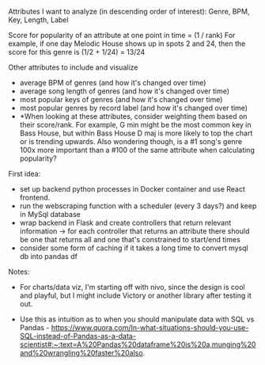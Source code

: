 Attributes I want to analyze (in descending order of interest): Genre, BPM, Key, Length, Label

Score for popularity of an attribute at one point in time = (1 / rank)
For example, if one day Melodic House shows up in spots 2 and 24, then the score for this genre is (1/2 + 1/24) = 13/24

Other attributes to include and visualize

- average BPM of genres (and how it's changed over time)
- average song length of genres (and how it's changed over time)
- most popular keys of genres (and how it's changed over time)
- most popular genres by record label (and how it's changed over time)
- \*When looking at these attributes, consider weighting them based on their score/rank. For example, G min might be the most common key in Bass House, but within Bass House D maj is more likely to top the chart or is trending upwards. Also wondering though, is a #1 song's genre 100x more important than a #100 of the same attribute when calculating popularity?

First idea:

- set up backend python processes in Docker container and use React frontend.
- run the webscraping function with a scheduler (every 3 days?) and keep in MySql database
- wrap backend in Flask and create controllers that return relevant information -> for each controller that returns an attribute there should be one that returns all and one that's constrained to start/end times
- consider some form of caching if it takes a long time to convert mysql db into pandas df

Notes:

- For charts/data viz, I'm starting off with nivo, since the design is cool and playful, but I might include Victory or another library after testing it out.

- Use this as intuition as to when you should manipulate data with SQL vs Pandas - https://www.quora.com/In-what-situations-should-you-use-SQL-instead-of-Pandas-as-a-data-scientist#:~:text=A%20Pandas%20dataframe%20is%20a,munging%20and%20wrangling%20faster%20also.
